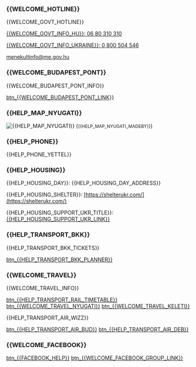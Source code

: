 ### {{WELCOME_HOTLINE}}

{{WELCOME_GOVT_HOTLINE}}

[{{WELCOME_GOVT_INFO_HU}}: 06 80 310 310](tel:+3680310310)

[{{WELCOME_GOVT_INFO_UKRAINE}}: 0 800 504 546](tel:0800504546)

[menekultinfo@me.gov.hu](mailto:menekultinfo@me.gov.hu)

### {{WELCOME_BUDAPEST_PONT}}

{{WELCOME_BUDAPEST_PONT_INFO}}

[btn\_{{WELCOME_BUDAPEST_PONT_LINK}}]({{WELCOME_BUDAPEST_PONT_URL}})

### {{HELP_MAP_NYUGATI}}
![{{HELP_MAP_NYUGATI}}](../img/map_nyugati_{{LABEL}}.jpg "{{HELP_MAP_NYUGATI}}")
(<small>{{HELP_MAP_NYUGATI_MADEBY}}</small>)

### {{HELP_PHONE}}

{{HELP_PHONE_YETTEL}}

### {{HELP_HOUSING}}

{{HELP_HOUSING_DAY}}: {{HELP_HOUSING_DAY_ADDRESS}}

{{HELP_HOUSING_SHELTER}}: [https://shelterukr.com/](https://shelterukr.com/)

{{HELP_HOUSING_SUPPORT_UKR_TITLE}}: [{{HELP_HOUSING_SUPPORT_UKR_LINK}}]({{HELP_HOUSING_SUPPORT_UKR_URL}})

### {{HELP_TRANSPORT_BKK}}

{{HELP_TRANSPORT_BKK_TICKETS}}

[btn\_{{HELP_TRANSPORT_BKK_PLANNER}}]({{HELP_TRANSPORT_BKK_PLANNER_URL}})

### {{WELCOME_TRAVEL}}

{{WELCOME_TRAVEL_INFO}}

[btn\_{{HELP_TRANSPORT_RAIL_TIMETABLE}}]({{HELP_TRANSPORT_RAIL_TIMETABLE_URL}})
[btn\_{{WELCOME_TRAVEL_NYUGATI}}]({{WELCOME_TRAVEL_NYUGATI_LINK}})
[btn\_{{WELCOME_TRAVEL_KELETI}}]({{WELCOME_TRAVEL_KELETI_LINK}})

{{HELP_TRANSPORT_AIR_WIZZ}}

[btn\_{{HELP_TRANSPORT_AIR_BUD}}]({{HELP_TRANSPORT_AIR_BUD_URL}})
[btn\_{{HELP_TRANSPORT_AIR_DEB}}]({{HELP_TRANSPORT_AIR_DEB}})

### {{WELCOME_FACEBOOK}}

[btn\_{{FACEBOOK_HELP}}](https://www.facebook.com/groups/994143548136400)
[btn\_{{WELCOME_FACEBOOK_GROUP_LINK}}](https://www.facebook.com/groups/994143548136400)
